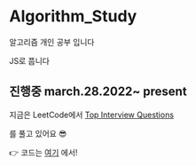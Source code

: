 # Algorithm_Study 

알고리즘 개인 공부 입니다

JS로 풉니다 

## 진행중 march.28.2022~ present
지금은 LeetCode에서
 [Top Interview Questions](https://leetcode.com/problem-list/top-interview-questions/) 

 를 풀고 있어요 😎

👉 코드는 [여기](./LeetCode/) 에서!